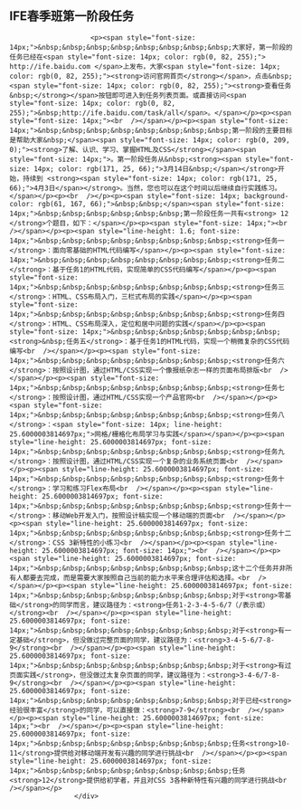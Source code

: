 <h2 class="rich_media_title">IFE春季班第一阶段任务</h2>

<div class="rich_media_content " id="js_content">
                        

                        
                        <p><span style="font-size: 14px;">&nbsp;&nbsp;&nbsp;&nbsp;&nbsp;&nbsp;&nbsp;&nbsp;大家好，第一阶段的任务已经在<span style="font-size: 14px; color: rgb(0, 82, 255);"> http://ife.baidu.com </span>上发布，大家<span style="font-size: 14px; color: rgb(0, 82, 255);"><strong>访问官网首页</strong></span>，点击&nbsp;<span style="font-size: 14px; color: rgb(0, 82, 255);"><strong>查看任务&nbsp;</strong></span>按钮即可进入到任务列表页面。或直接访问<span style="font-size: 14px; color: rgb(0, 82, 255);">&nbsp;http://ife.baidu.com/task/all</span>。</span></p><p><span style="font-size: 14px;"><br  /></span></p><p><span style="font-size: 14px;">&nbsp;&nbsp;&nbsp;&nbsp;&nbsp;&nbsp;&nbsp;&nbsp;第一阶段的主要目标是帮助大家&nbsp;</span><span style="font-size: 14px; color: rgb(0, 209, 0);"><strong>了解、认识、学习、掌握HTML及CSS</strong></span><span style="font-size: 14px;">。第一阶段任务从&nbsp;<strong><span style="font-size: 14px; color: rgb(171, 25, 66);">3月14日&nbsp;</span></strong>开始，持续到 <strong><span style="font-size: 14px; color: rgb(171, 25, 66);">4月3日</span></strong>。当然，您也可以在这个时间以后继续自行实践练习。</span></p><p><br  /></p><p><span style="font-size: 14px; background-color: rgb(61, 167, 66);">&nbsp;&nbsp;</span><span style="font-size: 14px;">&nbsp;&nbsp;&nbsp;&nbsp;&nbsp;&nbsp;第一阶段任务一共有<strong> 12 </strong>个题目，如下：</span></p><p><span style="font-size: 14px;"><br  /></span></p><p><span style="line-height: 1.6; font-size: 14px;">&nbsp;&nbsp;&nbsp;&nbsp;&nbsp;&nbsp;&nbsp;&nbsp;<strong>任务一</strong>：面向零基础的HTML代码编写</span></p><p><span style="font-size: 14px;">&nbsp;&nbsp;&nbsp;&nbsp;&nbsp;&nbsp;&nbsp;&nbsp;<strong>任务二</strong>：基于任务1的HTML代码，实现简单的CSS代码编写</span></p><p><span style="font-size: 14px;">&nbsp;&nbsp;&nbsp;&nbsp;&nbsp;&nbsp;&nbsp;&nbsp;<strong>任务三</strong>：HTML、CSS布局入门，三栏式布局的实践</span></p><p><span style="font-size: 14px;">&nbsp;&nbsp;&nbsp;&nbsp;&nbsp;&nbsp;&nbsp;&nbsp;<strong>任务四</strong>：HTML、CSS布局深入，定位和居中问题的实践</span></p><p><span style="font-size: 14px;">&nbsp;&nbsp;&nbsp;&nbsp;&nbsp;&nbsp;&nbsp;<strong>&nbsp;任务五</strong>：基于任务1的HTML代码，实现一个稍微复杂的CSS代码编写<br  /></span></p><p><span style="font-size: 14px;">&nbsp;&nbsp;&nbsp;&nbsp;&nbsp;&nbsp;&nbsp;&nbsp;<strong>任务六</strong>：按照设计图，通过HTML/CSS实现一个像报纸杂志一样的页面布局排版<br  /></span></p><p><span style="font-size: 14px;">&nbsp;&nbsp;&nbsp;&nbsp;&nbsp;&nbsp;&nbsp;&nbsp;<strong>任务七</strong>：按照设计图，通过HTML/CSS实现一个产品官网<br  /></span></p><p><span style="font-size: 14px;">&nbsp;&nbsp;&nbsp;&nbsp;&nbsp;&nbsp;&nbsp;&nbsp;<strong>任务八</strong>：<span style="font-size: 14px; line-height: 25.6000003814697px;">网格/栅格化布局学习与实践</span></span></p><p><span style="line-height: 25.6000003814697px; font-size: 14px;">&nbsp;&nbsp;&nbsp;&nbsp;&nbsp;&nbsp;&nbsp;&nbsp;<strong>任务九</strong>：按照设计图，通过HTML/CSS实现一个复杂的业务系统页面<br  /></span></p><p><span style="line-height: 25.6000003814697px; font-size: 14px;">&nbsp;&nbsp;&nbsp;&nbsp;&nbsp;&nbsp;&nbsp;&nbsp;<strong>任务十</strong>：学习和练习Flex布局<br  /></span></p><p><span style="line-height: 25.6000003814697px; font-size: 14px;">&nbsp;&nbsp;&nbsp;&nbsp;&nbsp;&nbsp;&nbsp;&nbsp;<strong>任务十一</strong>：移动Web开发入门，按照设计稿实现一个移动端的页面<br  /></span></p><p><span style="line-height: 25.6000003814697px; font-size: 14px;">&nbsp;&nbsp;&nbsp;&nbsp;&nbsp;&nbsp;&nbsp;&nbsp;<strong>任务十二</strong>：CSS 3新特性的小练习<br  /></span></p><p><span style="line-height: 25.6000003814697px; font-size: 14px;"><br  /></span></p><p><span style="line-height: 25.6000003814697px; font-size: 14px;">&nbsp;&nbsp;&nbsp;&nbsp;&nbsp;&nbsp;&nbsp;&nbsp;这十二个任务并非所有人都要去完成，而是需要大家按照自己当前的能力水平来合理评估和选择。<br  /></span></p><p><span style="line-height: 25.6000003814697px; font-size: 14px;">&nbsp;&nbsp;&nbsp;&nbsp;&nbsp;&nbsp;&nbsp;&nbsp;对于<strong>零基础</strong>的同学而言，建议路径为：<strong>任务1-2-3-4-5-6/7（/表示或）</strong><br  /></span></p><p><span style="line-height: 25.6000003814697px; font-size: 14px;">&nbsp;&nbsp;&nbsp;&nbsp;&nbsp;&nbsp;&nbsp;&nbsp;对于<strong>有一定基础</strong>，但没做过完整页面的同学，建议路径为：<strong>3-4-5-6/7-8-9</strong><br  /></span></p><p><span style="line-height: 25.6000003814697px; font-size: 14px;">&nbsp;&nbsp;&nbsp;&nbsp;&nbsp;&nbsp;&nbsp;&nbsp;对于<strong>有过页面实践</strong>，但没做过太复杂页面的同学，建议路径为：<strong>3-4-6/7-8-9</strong><br  /></span></p><p><span style="line-height: 25.6000003814697px; font-size: 14px;">&nbsp;&nbsp;&nbsp;&nbsp;&nbsp;&nbsp;&nbsp;&nbsp;对于已经<strong>经验很丰富</strong>的同学，可以直接做：<strong>7-9</strong><br  /></span></p><p><span style="line-height: 25.6000003814697px; font-size: 14px;"><br  /></span></p><p><span style="line-height: 25.6000003814697px; font-size: 14px;">&nbsp;&nbsp;&nbsp;&nbsp;&nbsp;&nbsp;&nbsp;&nbsp;任务<strong>10-11</strong>提供给对移动端开发有兴趣的同学进行挑战<br  /></span></p><p><span style="line-height: 25.6000003814697px; font-size: 14px;">&nbsp;&nbsp;&nbsp;&nbsp;&nbsp;&nbsp;&nbsp;&nbsp;任务<strong>12</strong>提供给初学者，并且对CSS 3各种新特性有兴趣的同学进行挑战<br  /></span></p>
                    </div>
